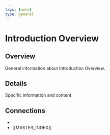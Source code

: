 ```yaml
---
tags: [note]
type: general
---
```


# Introduction Overview

## Overview
General information about Introduction Overview.

## Details
Specific information and content.

## Connections
-
- [[MASTER_INDEX]]
